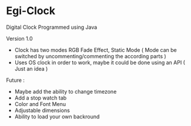 # Egi-Clock
Digital Clock Programmed using Java

Version 1.0
- Clock has two modes RGB Fade Effect, Static Mode ( Mode can be switched by uncommenting/commenting the according parts )
- Uses OS clock in order to work, maybe it could be done using an API ( Just an idea )

Future :
- Maybe add the ability to change timezone
- Add a stop watch tab
- Color and Font Menu
- Adjustable dimensions
- Ability to load your own backround
